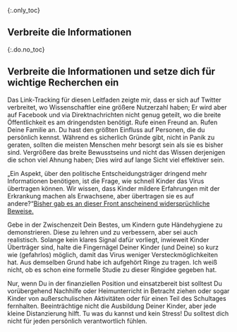 {:.only_toc} 
## Verbreite die Informationen

{:.do.no_toc} 
## Verbreite die Informationen und setze dich für wichtige Recherchen ein 

 Das Link-Tracking für diesen Leitfaden zeigte mir, dass er sich auf Twitter verbreitet, wo Wissenschaftler eine größere Nutzerzahl haben; Er wird aber auf Facebook und via Direktnachrichten nicht genug geteilt, wo die breite Öffentlichkeit es am dringendsten benötigt. Rufe einen Freund an. Rufen Deine Familie an. Du hast den größten Einfluss auf Personen, die du persönlich kennst. Während es sicherlich Gründe gibt, nicht in Panik zu geraten, sollten die meisten Menschen mehr besorgt sein als sie es bisher sind. Vergrößere das breite Bewusstseins und nicht das Wissen derjenigen die schon viel Ahnung haben; Dies wird auf lange Sicht viel effektiver sein. 

„Ein Aspekt, über den politische Entscheidungsträger dringend mehr Informationen benötigen, ist die Frage, wie schnell Kinder das Virus übertragen können. Wir wissen, dass Kinder mildere Erfahrungen mit der Erkrankung machen als Erwachsene, aber übertragen sie es auf andere?“[Bisher gab es an dieser Front anscheinend widersprüchliche Beweise.](https://twitter.com/joshmich/status/1236286986161356801) 

Gebe in der Zwischenzeit Dein Bestes, um Kindern gute Händehygiene zu demonstrieren. Diese zu lehren und zu verbessern, aber sei auch realistisch. Solange kein klares Signal dafür vorliegt, inwieweit Kinder Überträger sind, halte die Fingernägel Deiner Kinder (und Deine) so kurz wie (gefahrlos) möglich, damit das Virus weniger Versteckmöglichkeiten hat. Aus demselben Grund habe ich aufgehört Ringe zu tragen. Ich weiß nicht, ob es schon eine formelle Studie zu dieser Ringidee gegeben hat. 

 Nur, wenn Du in der finanziellen Position und einsatzbereit bist solltest Du vorübergehend Nachhilfe oder Heimunterricht in Betracht ziehen oder sogar Kinder von außerschulischen Aktivitäten oder für einen Teil des Schultages fernhalten. Beeinträchtige nicht die Ausbildung Deiner Kinder, aber jede kleine Distanzierung hilft. Tu was du kannst und kein Stress! Du solltest dich nicht für jeden persönlich verantwortlich fühlen.
